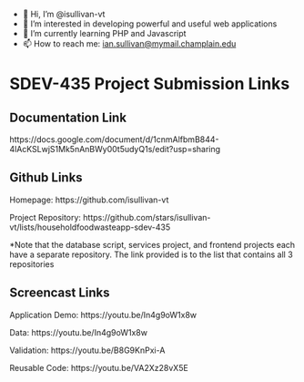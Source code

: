 - 👋 Hi, I’m @isullivan-vt
- 👀 I’m interested in developing powerful and useful web applications
- 🌱 I’m currently learning PHP and Javascript
- 📫 How to reach me: ian.sullivan@mymail.champlain.edu

<!---
isullivan-vt/isullivan-vt is a ✨ special ✨ repository because its `README.md` (this file) appears on your GitHub profile.
You can click the Preview link to take a look at your changes.
--->

<h1>SDEV-435 Project Submission Links</h1>
<h2>Documentation Link</h2>
https://docs.google.com/document/d/1cnmAlfbmB844-4lAcKSLwjS1Mk5nAnBWy00t5udyQ1s/edit?usp=sharing

<h2>Github Links</h2>
<p> Homepage: https://github.com/isullivan-vt</p>
<p>Project Repository: https://github.com/stars/isullivan-vt/lists/householdfoodwasteapp-sdev-435</p>
<p>*Note that the database script, services project, and frontend projects each have a separate repository. The link provided is to the list that contains all 3 repositories</p>

<h2>Screencast Links</h2>
<p>Application Demo: https://youtu.be/In4g9oW1x8w</p>
<p>Data: https://youtu.be/In4g9oW1x8w</p>
<p>Validation: https://youtu.be/B8G9KnPxi-A</p>
<p>Reusable Code: https://youtu.be/VA2Xz28vX5E</p>
